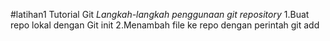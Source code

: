 #latihan1 Tutorial Git
*Langkah-langkah penggunaan git repository*
1.Buat repo lokal dengan Git init 
2.Menambah file ke repo dengan perintah git add
